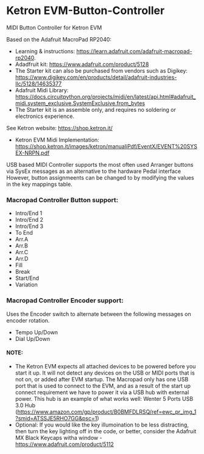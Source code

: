 # Ketron EVM-Button-Controller

MIDI Button Controller for Ketron EVM

Based on the Adafruit MacroPad RP2040: 
- Learning & instructions: https://learn.adafruit.com/adafruit-macropad-rp2040. 
- Adadfruit kit: https://www.adafruit.com/product/5128
- The Starter kit can also be purchased from vendors such as Digikey: https://www.digikey.com/en/products/detail/adafruit-industries-llc/5128/14635377
- Adafruit Midi Library: https://docs.circuitpython.org/projects/midi/en/latest/api.html#adafruit_midi.system_exclusive.SystemExclusive.from_bytes
- The Starter kit is an assemble only, and requires no soldering or electronics experience.

See Ketron website: https://shop.ketron.it/
- Ketron EVM Midi Implementation: https://shop.ketron.it/images/ketron/manualiPdf/EventX/EVENT%20SYSEX-NRPN.pdf

USB based MIDI Controller supports the most often used Arranger buttons via SysEx messages as an alternative to the hardware Pedal interface However, button assignmeents can be changed to by modifying the values in the key mappings table.

### Macropad Controller Button support:
- Intro/End 1
- Intro/End 2
- Intro/End 3
- To End
- Arr.A
- Arr.B
- Arr.C
- Arr.D
- Fill
- Break
- Start/End
- Variation
  
### Macropad Controller Encoder support:
Uses the Encoder switch to alternate between the following messages on encoder rotation.
- Tempo Up/Down
- Dial Up/Down
  
#### NOTE: 
- The Ketron EVM expects all attached devices to be powered before you start it up. It will not detect any devices on the USB or MIDI ports that is not on, or added after EVM startup. The Macropad only has one USB port that is used to connect to the EVM, and as a result of the start up connect requirement we have to power it via a USB hub with external power. This hub is an example of what works well:  Wenter 5 Ports USB 3.0 Hub (https://www.amazon.com/gp/product/B0BMFDLRSQ/ref=ewc_pr_img_1?smid=ATSSJE5RHO7GG&psc=1)
- Optional: If you would like the key illumoination to be less distracting, then turn the key lighting off in the code, or better, consider the Adafruit MX Black Keycaps witha window - https://www.adafruit.com/product/5112 






